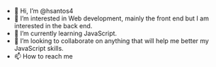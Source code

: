 - 👋 Hi, I’m @hsantos4
- 👀 I’m interested in Web development, mainly the front end but I am interested in the back end.
- 🌱 I’m currently learning JavaScript.
- 💞️ I’m looking to collaborate on anything that will help me better my JavaScript skills.
- 📫 How to reach me 

<!---
hsantos4/hsantos4 is a ✨ special ✨ repository because its `README.md` (this file) appears on your GitHub profile.
You can click the Preview link to take a look at your changes.
--->
